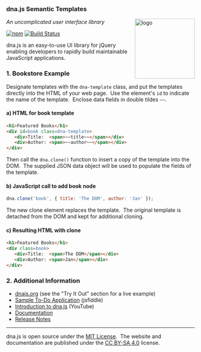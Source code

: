 ### dna.js Semantic Templates
<img src=https://raw.githubusercontent.com/dnajs/dna.js/master/website/static/graphics/dnajs-logo.png
   align=right width=160 alt=logo>
*An uncomplicated user interface library*

[![npm](https://img.shields.io/npm/v/dna.js.svg)](https://github.com/dnajs/dna.js)
[![Build Status](https://travis-ci.org/dnajs/dna.js.svg)](https://travis-ci.org/dnajs/dna.js)

dna.js is an easy-to-use UI library for jQuery enabling developers to rapidly build maintainable
JavaScript applications.

### 1. Bookstore Example
Designate templates with the `dna-template` class, and put the templates directly into the HTML
of your web page.&nbsp; Use the element's `id` to indicate the name of the template.&nbsp;
Enclose data fields in double tildes `~~`.

#### a) HTML for book template
```html
<h1>Featured Books</h1>
<div id=book class=dna-template>
   <div>Title:  <span>~~title~~</span></div>
   <div>Author: <span>~~author~~</span></div>
</div>
```

Then call the `dna.clone()` function to insert a copy of the template into the DOM.&nbsp; The
supplied JSON data object will be used to populate the fields of the template.

#### b) JavaScript call to add book node
```js
dna.clone('book', { title: 'The DOM', author: 'Jan' });
```

The new clone element replaces the template.&nbsp; The original template is detached from
the DOM and kept for additional cloning.

#### c) Resulting HTML with clone
```html
<h1>Featured Books</h1>
<div class=book>
   <div>Title:  <span>The DOM</span></div>
   <div>Author: <span>Jan</span></div>
</div>
```

### 2. Additional Information
* [dnajs.org](http://dnajs.org) (see the "Try It Out" section for a live example)
* [Sample To-Do Application](http://jsfiddle.net/wo6og0z8/) (jsfiddle)
* [Introduction to dna.js](https://youtu.be/jMOZOI-UkNI) (YouTube)
* [Documentation](http://dnajs.org/docs)
* [Release Notes](https://github.com/dnajs/dna.js/wiki/Release-Notes)

---
dna.js is open source under the [MIT License](http://dnajs.org/license).&nbsp;
The website and documentation are published under the
[CC BY-SA 4.0](http://creativecommons.org/licenses/by-sa/4.0) license.
